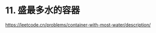 # 11. 盛最多水的容器







https://leetcode.cn/problems/container-with-most-water/description/



























